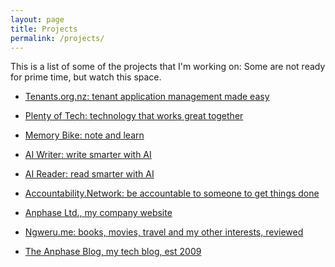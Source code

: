 ```yaml
---
layout: page
title: Projects
permalink: /projects/
---
```


This is a list of some of the projects that I'm working on:
Some are not ready for prime time, but watch this space.

* [Tenants.org.nz: tenant application management made easy](https://tenants.org.nz)
* [Plenty of Tech: technology that works great together](https://plentyof.tech)
* [Memory Bike: note and learn](https://memory.bike)
* [AI Writer: write smarter with AI](https://aiwriter.xyz)
* [AI Reader: read smarter with AI](https://aireader.xyz)
* [Accountability.Network: be accountable to someone to get things done](https://accountability.network)

* [Anphase Ltd., my company website](https://anphase.co.nz)
* [Ngweru.me: books, movies, travel and my other interests, reviewed](https://ngweru.me)
* [The Anphase Blog, my tech blog, est 2009](https://anphase.com)
